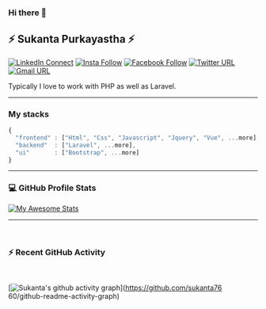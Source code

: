### Hi there 👋

## ⚡ Sukanta Purkayastha ⚡

[![LinkedIn Connect](https://img.shields.io/badge/%20-Connect-black?color=14171A&labelColor=0e76a8&logo=linkedin&logoColor=ffffff)](https://www.linkedin.com/in/sukanta-purkayastha-624b13134/)  [![Insta Follow](https://img.shields.io/badge/%20-Follow-black?color=14171A&labelColor=d81b60&logo=instagram&logoColor=ffffff)](https://www.instagram.com/s__p__showrav/)  [![Facebook Follow](https://img.shields.io/badge/%20-Connect-black?color=14171A&labelColor=1976d2&logo=facebook&logoColor=ffffff)](https://www.facebook.com/showrav.purkayastha.9/)  [![Twitter URL](https://img.shields.io/badge/%20-Follow-black?color=14171A&labelColor=1976d2&logo=twitter&logoColor=ffffff)](https://twitter.com/sp_showrav) [![Gmail URL](https://img.shields.io/badge/social--badge?style=social&label=email&logo=gmail)](mailto:sukantap@student.sust.edu)

Typically I love to work with PHP as well as Laravel.

----

### My stacks

```js
{
  "frontend" : ["Html", "Css", "Javascript", "Jquery", "Vue", ...more],
  "backend"  : ["Laravel", ...more],
  "ui"       : ["Bootstrap", ...more]
}
```
----

### 💻 GitHub Profile Stats
	  
[![My Awesome Stats](https://awesome-github-stats.azurewebsites.net/user-stats/sukanta7660?cardType=level&theme=vue)](https://git.io/awesome-stats-card)
	
----
<br>

### ⚡ Recent GitHub Activity
  <br/>
<!--    <a href="https://github.com/sukanta7660"><img alt="sukanta7660's Activity Graph" src="https://activity-graph.herokuapp.com/graph?username=sukanta7660&custom_title=sukanta7660's%20Contribution%20Graph&theme=react-dark" /></a> -->

[![Sukanta's github activity graph](https://activity-graph.herokuapp.com/graph?username=sukanta7660&bg_color=fffff0&color=708090&line=24292e&point=24292e&area=true&hide_border=true)](https://github.com/sukanta76 60/github-readme-activity-graph)
  <br/>

